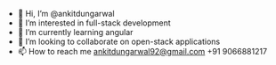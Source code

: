 - 👋 Hi, I’m @ankitdungarwal
- 👀 I’m interested in full-stack development
- 🌱 I’m currently learning angular
- 💞️ I’m looking to collaborate on open-stack applications
- 📫 How to reach me ankitdungarwal92@gmail.com +91 9066881217

<!---
ankitdungarwal/ankitdungarwal is a ✨ special ✨ repository because its `README.md` (this file) appears on your GitHub profile.
You can click the Preview link to take a look at your changes.
--->

